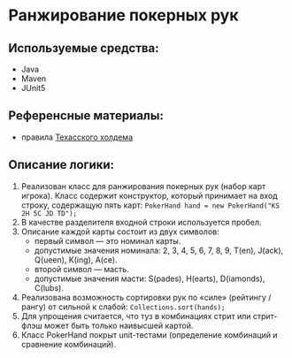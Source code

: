 # Ранжирование покерных рук
## Используемые средства:
- Java
- Maven
- JUnit5

## Референсные материалы:  
- правила [Техасского холдема](https://en.wikipedia.org/wiki/Texas_hold_%27em)

## Описание логики:  
1. Реализован класс для ранжирования покерных рук (набор карт игрока). Класс содержит конструктор,
который принимает на вход строку, содержащую пять карт: `PokerHand hand = new PokerHand("KS 2H 5C JD TD");` 
2. В качестве разделителя входной строки используется пробел.
3. Описание каждой карты состоит из двух символов:  
   - первый символ — это номинал карты.
   - допустимые значения номинала: 2, 3, 4, 5, 6, 7, 8, 9, T(en), J(ack), Q(ueen), K(ing), A(ce).
   - второй символ — масть. 
   - допустимые значения масти: S(pades), H(earts), D(iamonds), C(lubs).
4. Реализована возможность сортировки рук по «силе» (рейтингу / рангу) от сильной к
   слабой: `Collections.sort(hands);`
5. Для упрощения считается, что туз в комбинациях стрит или стрит-флэш может быть только
   наивысшей картой.
6. Класс PokerHand покрыт unit-тестами (определение комбинаций и сравнение комбинаций).

